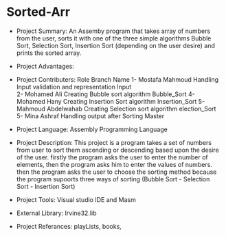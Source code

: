 # Sorted-Arr
- Project Summary:
An Assemby program that takes array of numbers from the user, sorts it with one of the three simple algorithms
Bubble Sort, Selection Sort, Insertion Sort (depending on the user desire) and prints the sorted array.

- Project Advantages:


- Project Contributers:						Role									Branch Name
	1- Mostafa Mahmoud				Handling Input validation and representation  					Input			
	2- Mohamed Ali					Creating Bubble sort algorithm							Bubble_Sort
	4- Mohamed Hany					Creating Insertion Sort algorithm						Insertion_Sort
	5- Mahmoud Abdelwahab				Creating Selection sort algorithm						election_Sort
	5- Mina Ashraf					Handling  output after Sorting 							Master 
	
	
- Project Language:		Assembly Programming Language 	



- Project Description:
This project is a program takes a set of numbers from user to sort them ascending or descending based upon 
the desire of the user. firstly the program asks the user to enter the number of elements, then the program
asks him to enter the values of numbers. then the program asks the user to choose the sorting method because 
the program supoorts three ways of sorting (Bubble Sort - Selection Sort - Insertion Sort)

- Project Tools:		Visual studio IDE and Masm 

- External Library:		Irvine32.lib

- Project Referances: playLists, books,  

